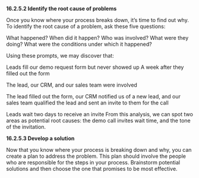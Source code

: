 **16.2.5.2 Identify the root cause of problems**

Once you know where your process breaks down, it’s time to find out why. To identify the root cause of a problem, ask these five questions:

What happened?
When did it happen?
Who was involved?
What were they doing?
What were the conditions under which it happened?

Using these prompts, we may discover that:

Leads fill our demo request form but never showed up
A week after they filled out the form

The lead, our CRM, and our sales team were involved

The lead filled out the form, our CRM notified us of a new lead, and our sales team qualified the lead and sent an invite to them for the call

Leads wait two days to receive an invite
From this analysis, we can spot two areas as potential root causes: the demo call invites wait time, and the tone of the invitation.

**16.2.5.3 Develop a solution**

Now that you know where your process is breaking down and why, you can create a plan to address the problem.
This plan should involve the people who are responsible for the steps in your process. Brainstorm potential solutions and then choose the one that promises to be most effective.


